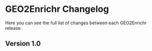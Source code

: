 GEO2Enrichr Changelog
=====================

Here you can see the full list of changes between each GEO2Enrichr release.

Version 1.0
-----------